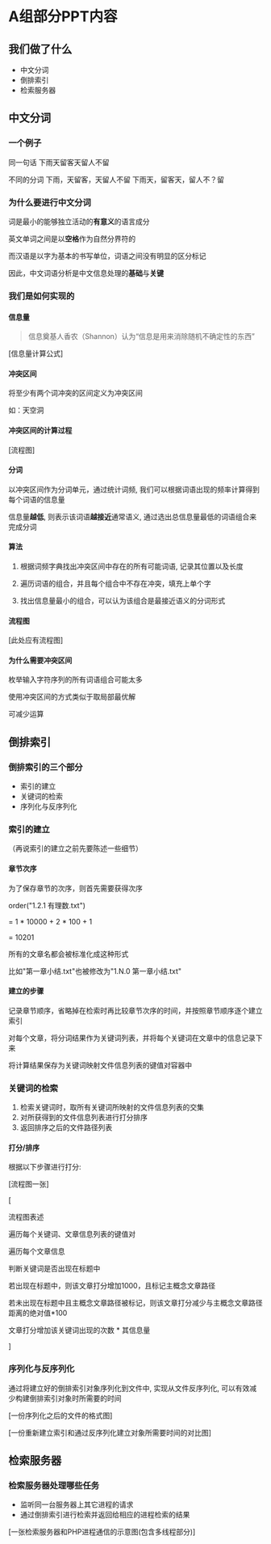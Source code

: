 # A组部分PPT内容

## 我们做了什么

* 中文分词
* 倒排索引
* 检索服务器

## 中文分词

### 一个例子

同一句话
    下雨天留客天留人不留

不同的分词
    下雨，天留客，天留人不留
    下雨天，留客天，留人不？留

### 为什么要进行中文分词

词是最小的能够独立活动的**有意义**的语言成分

英文单词之间是以**空格**作为自然分界符的

而汉语是以字为基本的书写单位，词语之间没有明显的区分标记

因此，中文词语分析是中文信息处理的**基础**与**关键**

### 我们是如何实现的

#### 信息量

> 信息奠基人香农（Shannon）认为“信息是用来消除随机不确定性的东西”

\[信息量计算公式\]

#### 冲突区间

将至少有两个词冲突的区间定义为冲突区间

如：天空洞

#### 冲突区间的计算过程

\[流程图\]

#### 分词

以冲突区间作为分词单元，通过统计词频, 我们可以根据词语出现的频率计算得到每个词语的信息量

信息量**越低**, 则表示该词语**越接近**通常语义, 通过选出总信息量最低的词语组合来完成分词

#### 算法

1. 根据词频字典找出冲突区间中存在的所有可能词语, 记录其位置以及长度

1. 遍历词语的组合，并且每个组合中不存在冲突，填充上单个字

1. 找出信息量最小的组合，可以认为该组合是最接近语义的分词形式

#### 流程图

\[此处应有流程图\]

#### 为什么需要冲突区间

枚举输入字符序列的所有词语组合可能太多

使用冲突区间的方式类似于取局部最优解

可减少运算

## 倒排索引

### 倒排索引的三个部分

* 索引的建立
* 关键词的检索
* 序列化与反序列化

### 索引的建立

（再说索引的建立之前先要陈述一些细节）

#### 章节次序

为了保存章节的次序，则首先需要获得次序

order("1.2.1 有理数.txt")

= 1 \* 10000 + 2 \* 100 + 1

= 10201

所有的文章名都会被标准化成这种形式

比如"第一章小结.txt"也被修改为"1.N.0 第一章小结.txt"

#### 建立的步骤

记录章节顺序，省略掉在检索时再比较章节次序的时间，并按照章节顺序逐个建立索引

对每个文章，将分词结果作为关键词列表，并将每个关键词在文章中的信息记录下来

将计算结果保存为关键词映射文件信息列表的键值对容器中

### 关键词的检索

1. 检索关键词时，取所有关键词所映射的文件信息列表的交集
2. 对所获得到的文件信息列表进行打分排序
3. 返回排序之后的文件路径列表

#### 打分/排序

根据以下步骤进行打分:

\[流程图一张\]

\[

流程图表述

遍历每个关键词、文章信息列表的键值对

遍历每个文章信息

判断关键词是否出现在标题中

若出现在标题中，则该文章打分增加1000，且标记主概念文章路径

若未出现在标题中且主概念文章路径被标记，则该文章打分减少与主概念文章路径距离的绝对值\*100

文章打分增加该关键词出现的次数 \* 其信息量

\]

### 序列化与反序列化

通过将建立好的倒排索引对象序列化到文件中, 实现从文件反序列化, 可以有效减少构建倒排索引对象时所需要的时间

\[一份序列化之后的文件的格式图\]

\[一份重新建立索引和通过反序列化建立对象所需要时间的对比图\]

## 检索服务器

### 检索服务器处理哪些任务

* 监听同一台服务器上其它进程的请求
* 通过倒排索引进行检索并返回给相应的进程检索的结果

\[一张检索服务器和PHP进程通信的示意图(包含多线程部分)\]
